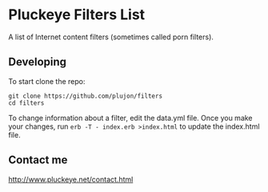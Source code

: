 # Pluckeye Filters List
A list of Internet content filters (sometimes called porn filters).

## Developing
To start clone the repo:
```
git clone https://github.com/plujon/filters
cd filters
```
To change information about a filter, edit the data.yml file. Once you make your changes, run `erb -T - index.erb >index.html` to update the index.html file.


## Contact me
http://www.pluckeye.net/contact.html
